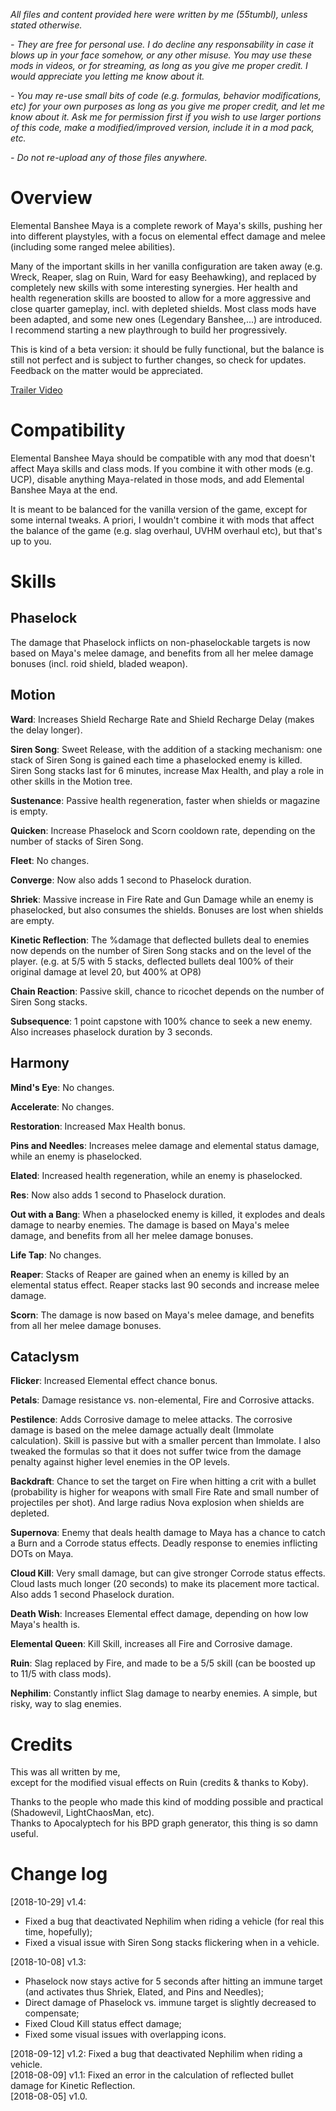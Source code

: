 *All files and content provided here were written by me (55tumbl), unless stated otherwise.*

*- They are free for personal use. I do decline any responsability in case it blows up in your face somehow, or any other misuse.
You may use these mods in videos, or for streaming, as long as you give me proper credit. I would appreciate you letting me know about it.*

*- You may re-use small bits of code (e.g. formulas, behavior modifications, etc) for your own purposes as long as you give me proper credit, and let me know about it.
Ask me for permission first if you wish to use larger portions of this code, make a modified/improved version, include it in a mod pack, etc.*

*- Do not re-upload any of those files anywhere.*

# Overview

Elemental Banshee Maya is a complete rework of Maya's skills, pushing her into different playstyles, with a focus on elemental effect damage and melee (including some ranged melee abilities).

Many of the important skills in her vanilla configuration are taken away (e.g. Wreck, Reaper, slag on Ruin, Ward for easy Beehawking), and replaced by completely new skills with some interesting synergies.
Her health and health regeneration skills are boosted to allow for a more aggressive and close quarter gameplay, incl. with depleted shields.
Most class mods have been adapted, and some new ones (Legendary Banshee,...) are introduced. I recommend starting a new playthrough to build her progressively.

This is kind of a beta version: it should be fully functional, but the balance is still not perfect and is subject to further changes, so check for updates.
Feedback on the matter would be appreciated. 

[Trailer Video](https://www.youtube.com/watch?v=x4PDKIh6TII)

# Compatibility

Elemental Banshee Maya should be compatible with any mod that doesn't affect Maya skills and class mods.
If you combine it with other mods (e.g. UCP), disable anything Maya-related in those mods, and add Elemental Banshee Maya at the end.

It is meant to be balanced for the vanilla version of the game, except for some internal tweaks. 
A priori, I wouldn't combine it with mods that affect the balance of the game (e.g. slag overhaul, UVHM overhaul etc), but that's up to you.

# Skills

## Phaselock

The damage that Phaselock inflicts on non-phaselockable targets is now based on Maya's melee damage, and benefits from all her melee damage bonuses (incl. roid shield, bladed weapon). 

## Motion

**Ward**: Increases Shield Recharge Rate and Shield Recharge Delay (makes the delay longer).

**Siren Song**: Sweet Release, with the addition of a stacking mechanism: one stack of Siren Song is gained each time a phaselocked enemy is killed.
Siren Song stacks last for 6 minutes, increase Max Health, and play a role in other skills in the Motion tree.

**Sustenance**: Passive health regeneration, faster when shields or magazine is empty.

**Quicken**: Increase Phaselock and Scorn cooldown rate, depending on the number of stacks of Siren Song.

**Fleet**: No changes.

**Converge**: Now also adds 1 second to Phaselock duration.

**Shriek**: Massive increase in Fire Rate and Gun Damage while an enemy is phaselocked, but also consumes the shields. Bonuses are lost when shields are empty.

**Kinetic Reflection**: The %damage that deflected bullets deal to enemies now depends on the number of Siren Song stacks and on the level of the player.
(e.g. at 5/5 with 5 stacks, deflected bullets deal 100% of their original damage at level 20, but 400% at OP8)

**Chain Reaction**: Passive skill, chance to ricochet depends on the number of Siren Song stacks.

**Subsequence**: 1 point capstone with 100% chance to seek a new enemy. Also increases phaselock duration by 3 seconds.

## Harmony

**Mind's Eye**: No changes.

**Accelerate**: No changes.

**Restoration**: Increased Max Health bonus.

**Pins and Needles**: Increases melee damage and elemental status damage, while an enemy is phaselocked.

**Elated**: Increased health regeneration, while an enemy is phaselocked.

**Res**: Now also adds 1 second to Phaselock duration.

**Out with a Bang**: When a phaselocked enemy is killed, it explodes and deals damage to nearby enemies. The damage is based on Maya's melee damage, and benefits from all her melee damage bonuses.

**Life Tap**: No changes.

**Reaper**: Stacks of Reaper are gained when an enemy is killed by an elemental status effect. Reaper stacks last 90 seconds and increase melee damage.

**Scorn**: The damage is now based on Maya's melee damage, and benefits from all her melee damage bonuses.

## Cataclysm

**Flicker**: Increased Elemental effect chance bonus.

**Petals**: Damage resistance vs. non-elemental, Fire and Corrosive attacks.

**Pestilence**: Adds Corrosive damage to melee attacks. The corrosive damage is based on the melee damage actually dealt (Immolate calculation). Skill is passive but with a smaller percent than Immolate.
I also tweaked the formulas so that it does not suffer twice from the damage penalty against higher level enemies in the OP levels.

**Backdraft**: Chance to set the target on Fire when hitting a crit with a bullet (probability is higher for weapons with small Fire Rate and small number of projectiles per shot).
And large radius Nova explosion when shields are depleted.

**Supernova**: Enemy that deals health damage to Maya has a chance to catch a Burn and a Corrode status effects. Deadly response to enemies inflicting DOTs on Maya.

**Cloud Kill**: Very small damage, but can give stronger Corrode status effects. Cloud lasts much longer (20 seconds) to make its placement more tactical. Also adds 1 second Phaselock duration.

**Death Wish**: Increases Elemental effect damage, depending on how low Maya's health is.

**Elemental Queen**: Kill Skill, increases all Fire and Corrosive damage.

**Ruin**: Slag replaced by Fire, and made to be a 5/5 skill (can be boosted up to 11/5 with class mods).

**Nephilim**: Constantly inflict Slag damage to nearby enemies. A simple, but risky, way to slag enemies.


# Credits

This was all written by me,    
except for the modified visual effects on Ruin (credits & thanks to Koby).

Thanks to the people who made this kind of modding possible and practical (Shadowevil, LightChaosMan, etc).    
Thanks to Apocalyptech for his BPD graph generator, this thing is so damn useful.

# Change log

[2018-10-29] v1.4:
* Fixed a bug that deactivated Nephilim when riding a vehicle (for real this time, hopefully);
* Fixed a visual issue with Siren Song stacks flickering when in a vehicle.

[2018-10-08] v1.3:
* Phaselock now stays active for 5 seconds after hitting an immune target (and activates thus Shriek, Elated, and Pins and Needles);
* Direct damage of Phaselock vs. immune target is slightly decreased to compensate;
* Fixed Cloud Kill status effect damage;
* Fixed some visual issues with overlapping icons.

[2018-09-12] v1.2: Fixed a bug that deactivated Nephilim when riding a vehicle.   
[2018-08-09] v1.1: Fixed an error in the calculation of reflected bullet damage for Kinetic Reflection.    
[2018-08-05] v1.0.
